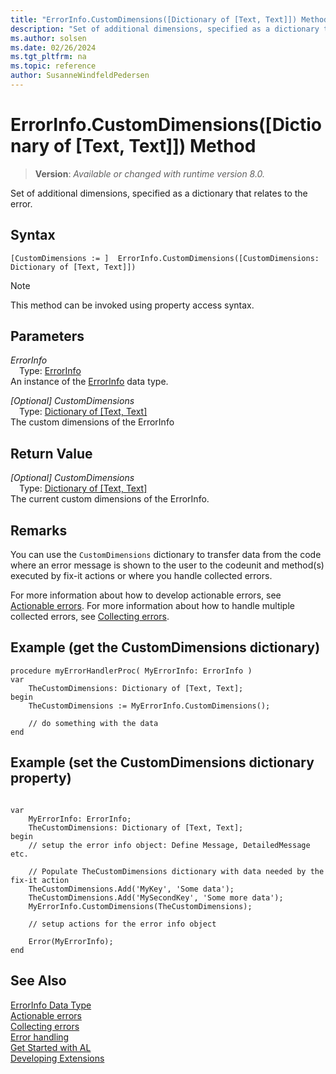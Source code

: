 ```yaml
---
title: "ErrorInfo.CustomDimensions([Dictionary of [Text, Text]]) Method"
description: "Set of additional dimensions, specified as a dictionary that relates to the error."
ms.author: solsen
ms.date: 02/26/2024
ms.tgt_pltfrm: na
ms.topic: reference
author: SusanneWindfeldPedersen
---
```

[//]: # (START>DO_NOT_EDIT)
[//]: # (IMPORTANT:Do not edit any of the content between here and the END>DO_NOT_EDIT.)
[//]: # (Any modifications should be made in the .xml files in the ModernDev repo.)
# ErrorInfo.CustomDimensions([Dictionary of [Text, Text]]) Method
> **Version**: _Available or changed with runtime version 8.0._

Set of additional dimensions, specified as a dictionary that relates to the error.


## Syntax
```AL
[CustomDimensions := ]  ErrorInfo.CustomDimensions([CustomDimensions: Dictionary of [Text, Text]])
```
> [!NOTE]
> This method can be invoked using property access syntax.
## Parameters
*ErrorInfo*  
&emsp;Type: [ErrorInfo](errorinfo-data-type.md)  
An instance of the [ErrorInfo](errorinfo-data-type.md) data type.  

*[Optional] CustomDimensions*  
&emsp;Type: [Dictionary of [Text, Text]](../dictionary/dictionary-data-type.md)  
The custom dimensions of the ErrorInfo  


## Return Value
*[Optional] CustomDimensions*  
&emsp;Type: [Dictionary of [Text, Text]](../dictionary/dictionary-data-type.md)  
The current custom dimensions of the ErrorInfo.


[//]: # (IMPORTANT: END>DO_NOT_EDIT)

## Remarks

You can use the `CustomDimensions` dictionary to transfer data from the code where an error message is shown to the user to the codeunit and method(s) executed by fix-it actions or where you handle collected errors. 

For more information about how to develop actionable errors, see [Actionable errors](../../devenv-actionable-errors.md). For more information about how to handle multiple collected errors, see [Collecting errors](../../devenv-error-collection.md).


## Example (get the CustomDimensions dictionary)

```AL
procedure myErrorHandlerProc( MyErrorInfo: ErrorInfo )
var 
    TheCustomDimensions: Dictionary of [Text, Text];
begin
    TheCustomDimensions := MyErrorInfo.CustomDimensions();

    // do something with the data
end
```

## Example (set the CustomDimensions dictionary property)

```AL

var 
    MyErrorInfo: ErrorInfo;
    TheCustomDimensions: Dictionary of [Text, Text];
begin
    // setup the error info object: Define Message, DetailedMessage etc.

    // Populate TheCustomDimensions dictionary with data needed by the fix-it action
    TheCustomDimensions.Add('MyKey', 'Some data');
    TheCustomDimensions.Add('MySecondKey', 'Some more data');
    MyErrorInfo.CustomDimensions(TheCustomDimensions);

    // setup actions for the error info object

    Error(MyErrorInfo);
end
```



## See Also

[ErrorInfo Data Type](errorinfo-data-type.md)  
[Actionable errors](../../devenv-actionable-errors.md)  
[Collecting errors](../../devenv-error-collection.md)  
[Error handling](../../devenv-al-error-handling.md)   
[Get Started with AL](../../devenv-get-started.md)  
[Developing Extensions](../../devenv-dev-overview.md)
